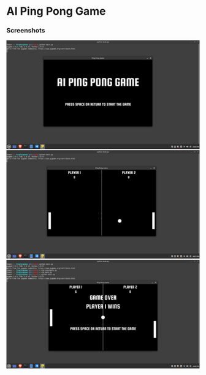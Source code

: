 # AI Ping Pong Game

### Screenshots
![initail screen](./screenshots/screenshot-1.png)
![game screen](./screenshots/screenshot-2.png)
![win screen](./screenshots/screenshot-3.png)
